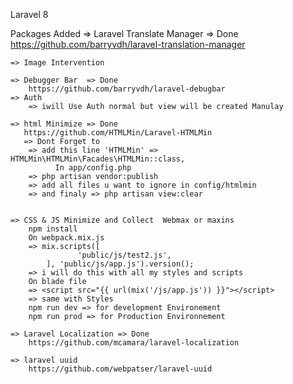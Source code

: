 Laravel 8 

Packages Added 
	=> Laravel Translate Manager => Done
	    https://github.com/barryvdh/laravel-translation-manager

	=> Image Intervention

	=> Debugger Bar  => Done
	    https://github.com/barryvdh/laravel-debugbar
	=> Auth
	    => iwill Use Auth normal but view will be created Manulay 

	=> html Minimize => Done
	   https://github.com/HTMLMin/Laravel-HTMLMin
	   => Dont Forget to 
		=> add this line 'HTMLMin' => HTMLMin\HTMLMin\Facades\HTMLMin::class,
     		  In app/config.php
		=> php artisan vendor:publish
		=> add all files u want to ignore in config/htmlmin 
		=> and finaly => php artisan view:clear


	=> CSS & JS Minimize and Collect  Webmax or maxins
	    npm install
	    On webpack.mix.js
		=> mix.scripts([
    			   'public/js/test2.js',
			], 'public/js/app.js').version();
		=> i will do this with all my styles and scripts
	    On blade file 
		=> <script src="{{ url(mix('/js/app.js')) }}"></script>
		=> same with Styles
	    npm run dev => for development Environement
	    npm run prod => for Production Environnement

	=> Laravel Localization => Done
	    https://github.com/mcamara/laravel-localization

	=> laravel uuid 
		https://github.com/webpatser/laravel-uuid

